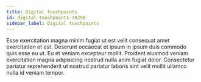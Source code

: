 ```yaml
---
title: Digital touchpoints
id: digital-touchpoints-78296
sidebar_label: Digital touchpoints
---
```


Esse exercitation magna minim fugiat ut est velit consequat amet exercitation et est. Deserunt occaecat et ipsum in ipsum duis commodo quis esse eu ut. Eu et veniam excepteur mollit. Proident eiusmod veniam exercitation magna adipisicing nostrud nulla anim fugiat dolor. Consectetur pariatur reprehenderit ut nostrud pariatur laboris sint velit mollit ullamco nulla id veniam tempor.

